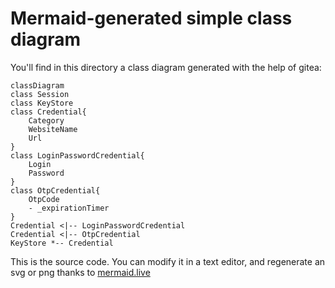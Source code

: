 # Mermaid-generated simple class diagram
You'll find in this directory a class diagram generated with the help of gitea:

```mermaid
classDiagram
class Session
class KeyStore
class Credential{
    Category
    WebsiteName
    Url
}
class LoginPasswordCredential{
    Login
    Password
}
class OtpCredential{
    OtpCode
    - _expirationTimer
}
Credential <|-- LoginPasswordCredential
Credential <|-- OtpCredential
KeyStore *-- Credential
```

This is the source code. You can modify it in a text editor, and regenerate an svg or png thanks to [mermaid.live](https://mermaid.live)